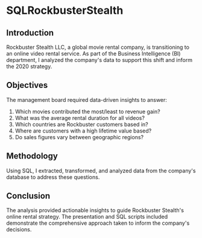 # SQLRockbusterStealth
<h2>Introduction</h2>
<p>Rockbuster Stealth LLC, a global movie rental company, is transitioning to an online video rental service. As part of the Business Intelligence (BI) department, I analyzed the company's data to support this shift and inform the 2020 strategy.</p>
<h2>Objectives</h2>
<p></p>The management board required data-driven insights to answer:</p>
<ol>
  <li> Which movies contributed the most/least to revenue gain?</li>
  <li>What was the average rental duration for all videos?</li>
  <li>Which countries are Rockbuster customers based in?</li>
  <li>Where are customers with a high lifetime value based?</li>
  <li>Do sales figures vary between geographic regions?</li>
</ol>
<h2>Methodology</h2>
<p>Using SQL, I extracted, transformed, and analyzed data from the company's database to address these questions.</p>
<h2>Conclusion</h2>
<p>The analysis provided actionable insights to guide Rockbuster Stealth's online rental strategy. The presentation and SQL scripts included demonstrate the comprehensive approach taken to inform the company's decisions.</p>
